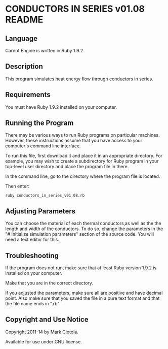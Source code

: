 
CONDUCTORS IN SERIES v01.08 README
==================================

Language
--------

  Carnot Engine is written in Ruby 1.9.2


Description
-----------

  This program simulates heat energy flow through conductors in series.


Requirements
------------

  You must have Ruby 1.9.2 installed on your computer.


Running the Program
-------------------

  There may be various ways to run Ruby programs on particular machines. 
  However, these instructions assume that you have access to your computer's 
  command line interface.

  To run this file, first download it and place it in an appropriate directory.
  For example, you may wish to create a subdirectory for Ruby program in your
  top-level user directory and place the program file in there.

  In the command line, go to the directory where the program file is located.

  Then enter:

    ruby conductors_in_series_v01.08.rb
  
  
Adjusting Parameters
--------------------

  You can choose the material of each thermal conductors,as well as the
  the length and width of the conductors.  To do so, change the
  parameters in the "# Initialize simulation parameters" section of the 
  source code. You will need a text editor for this.


  
Troubleshooting
---------------

  If the program does not run, make sure that at least Ruby version 1.9.2 
  is installed on your computer.
 
  Make that you are in the correct directory.
  
  If you adjusted the parameters, make sure all are positive and have decimal
  point. Also make sure that you saved the file in a pure text format and that
  the file name ends in ".rb"
  
  
Copyright and Use Notice
------------------------
  
  Copyright 2011-14 by Mark Ciotola.
  
  Available for use under GNU license.
  
